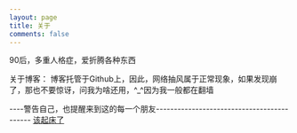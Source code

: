 ```yaml
---
layout: page
title: 关于
comments: false
---
```


90后，多重人格症，爱折腾各种东西

关于博客：
博客托管于Github上，因此，网络抽风属于正常现象，如果发现崩了，那也不要惊讶，问我为啥还用，^_^因为我一般都在翻墙


----警告自己，也提醒来到这的每一个朋友-------------------------------------------
[该起床了](http://v.youku.com/v_show/id_XNjUwMDUzMDcy.html)
